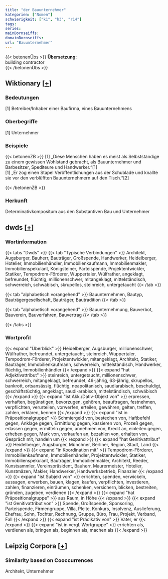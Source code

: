 ```yaml
---
title: "der Bauunternehmer"
kategorien: ["Nomen"]
schwierigkeit: ["k1", "h3", "r14"]
tags:
series:
mainDornseiffs:
domainDornseiffs:
url: "Bauunternehmer"
---
```


{{< betonenÜbs >}}
**Übersetzung:**  
building contractor  
{{< /betonenÜbs >}}

## Wiktionary [[+](https://de.wiktionary.org/wiki/Bauunternehmer)]

### Bedeutungen
[1] Betreiber/Inhaber einer Baufirma, eines Bauunternehmens  

### Oberbegriffe
[1] Unternehmer  

### Beispiele
{{< betonenZB >}}
[1] „Diese Menschen haben es meist als Selbstständige zu einem gewissen Wohlstand gebracht, als Bauunternehmer und Barbesitzer, Spediteure und Handwerker.“[1]  
[1] „Er zog einen Stapel Veröffentlichungen aus der Schublade und knallte sie vor den verblüfften Bauunternehmern auf den Tisch.“[2]  

{{< /betonenZB >}}
### Herkunft
Determinativkompositum aus den Substantiven Bau und Unternehmer  



## dwds [[+](https://www.dwds.de/wb/Bauunternehmer)]

### Wortinformation
{{< tabs "Dwds" >}}
{{< tab "Typische Verbindungen" >}}
Architekt, Augsburger, Bauherr, Bauträger, Großspende, Handwerker, Heidelberger, Hotelier, Immobilienhändler, Immobilienkaufmann, Immobilienmakler, Immobilienspekulant, Königsteiner, Parteispende, Projektentwickler, Statiker, Tempodrom-Förderer, Wuppertaler, Wülfrather, angeklagt, befreundet, flüchtig, millionenschwer, mitangeklagt, mittelständisch, schwerreich, schwäbisch, skrupellos, steinreich, untergetaucht
{{< /tab >}}

{{< tab "alphabetisch vorangehend" >}}
Bauunternehmen, Bautyp, Bauträgergesellschaft, Bauträger, Bautradition
{{< /tab >}}

{{< tab "alphabetisch vorangehend" >}}
Bauunternehmung, Bauverbot, Bauverein, Bauverfahren, Bauvertrag
{{< /tab >}}

{{< /tabs >}}

### Wortprofil
{{< expand "Überblick" >}} Heidelberger, Augsburger, millionenschwer, Wülfrather, befreundet, untergetaucht, steinreich, Wuppertaler, Tempodrom-Förderer, Projektentwickler, mitangeklagt, Architekt, Statiker, Bauträger, Immobilienkaufmann, schwerreich, mittelständisch, Handwerker, flüchtig, Immobilienhändler {{< /expand >}}
{{< expand "hat Adjektivattribut" >}} steinreich, untergetaucht, millionenschwer, schwerreich, mitangeklagt, befreundet, 46-jährig, 63-jährig, skrupellos, bankrott, ortsansässig, flüchtig, neapolitanisch, saudiarabisch, beschuldigt, geschäftstüchtig, angeklagt, saudi-arabisch, mittelständisch, schwäbisch {{< /expand >}}
{{< expand "ist Akk./Dativ-Objekt von" >}} erpressen, verhaften, begünstigen, bevorzugen, gehören, beauftragen, festnehmen, verpflichten, verurteilen, vorwerfen, erteilen, gewähren, gelten, treffen, zahlen, erklären, kennen {{< /expand >}}
{{< expand "ist in Präpositionalgruppe" >}} Schmiergeld von, bestechen von, Haftbefehl gegen, Anklage gegen, Ermittlung gegen, kassieren von, Prozeß gegen, erlassen gegen, ermitteln gegen, annehmen von, Kredit an, einleiten gegen, erheben gegen, Mark von, verkaufen an, bezahlen von, erhalten von, Gespräch mit, handeln um {{< /expand >}}
{{< expand "hat Genitivattribut" >}} Heidelberger, Augsburger, Münchner, Berliner, Region, Stadt, Land {{< /expand >}}
{{< expand "in Koordination mit" >}} Tempodrom-Förderer, Immobilienkaufmann, Immobilienhändler, Projektentwickler, Statiker, Immobilienspekulant, Bauträger, Immobilienmakler, Architekt, Reeder, Kunstsammler, Vereinspräsident, Bauherr, Maurermeister, Hotelier, Kunstmäzen, Makler, Handwerker, Handwerksbetrieb, Finanzier {{< /expand >}}
{{< expand "ist Subjekt von" >}} errichten, spenden, verwickeln, aussagen, erwerben, bauen, klagen, kaufen, verpflichten, investieren, zahlen, finanzieren, einräumen, schenken, versichern, blicken, bestreiten, gründen, zugeben, verdienen {{< /expand >}}
{{< expand "hat Präpositionalgruppe" >}} aus Raum, in Höhe {{< /expand >}}
{{< expand "ist Genitivattribut von" >}} Spende, Großspende, Sponsoring, Parteispende, Firmengruppe, Villa, Pleite, Konkurs, Insolvenz, Auslieferung, Ehefrau, Sohn, Tochter, Rechnung, Gruppe, Büro, Frau, Projekt, Verband, Fall {{< /expand >}}
{{< expand "ist Prädikativ von" >}} Vater, er {{< /expand >}}
{{< expand "ist in vergl. Wortgruppe" >}} errichten als, verdienen als, bringen als, beginnen als, machen als {{< /expand >}}

## Leipzig Corpora [[+](https://corpora.uni-leipzig.de/en/res?word=Bauunternehmer&corpusId=deu_newscrawl-public_2018)]


### Similarity based on Cooccurrences
Architekt, Unternehmer

